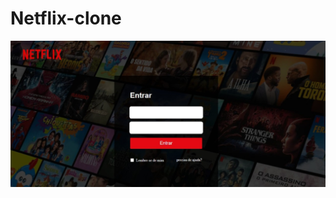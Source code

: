# Netflix-clone
<img src="https://github.com/mariaccarolina/Clone-Netflix/blob/master/image/page.jpeg?raw=true" />
